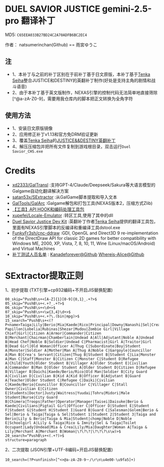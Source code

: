 # DUEL SAVIOR JUSTICE gemini-2.5-pro 翻译补丁

MD5: `C65EEA033B27BD24C2A70ADFB6BC2EC4`

作者： natsumerinchan(Github) == 雨宮ゆうこ

## 注
- 1、本补丁与之前的补丁区别在于前补丁基于日文原版，本补丁基于[Tenka Seiha](http://games.seiha.org/)整合JUSTICE和DESTINY的英翻补丁制作(好处是支持主角的剧情和战斗语音)
- 2、由于本补丁基于英文版制作，NEXAS引擎的控制代码无法简单地直接筛除[^@a-zA-Z0-9]，需要用我仓库内的脚本把正文转换为全角字符

## 使用方法
- 1、安装日文原版镜像
- 2、应用修正补丁v1.13和官方免DRM验证更新
- 3、覆盖[Tenka Seiha](https://tenka.seiha.org/)的[JUSTICE&&DESTINY英翻补丁](http://games.seiha.org/patches2/ds/)
- 4、解压压缩包并把所有文件复制到游戏根目录，双击运行`Duel Savior_CHS.exe`

# Credits

- [xd2333/GalTransl](https://github.com/xd2333/GalTransl.git) :支持GPT-4/Claude/Deepseek/Sakura等大语言模型的Galgame自动化翻译解决方案
- [satan53x/SExtractor](https://github.com/satan53x/SExtractor.git) :从GalGame脚本提取和导入文本
- [GalTools/GalArc](https://github.com/GalTools/GalArc.git) :Galgame解包和打包工具(NEXAS版本2，压缩方式Zlib)
- [【工具】API HOOK和编码处理工具包](https://www.ai2.moe/topic/29225-【工具】api-hook和编码处理工具包)
- [xupefei/Locale-Emulator](https://github.com/xupefei/Locale-Emulator.git) :转区工具,使用了其中的dll
- [Duel Savior Justice Dev Kit](http://tenka.seiha.org/images2019/dsj/DuelSavior_SDK.rar) :英翻补丁作者[Tenka Seiha](https://tenka.seiha.org/)提供的翻译工具包，里面有NEXAS引擎脚本的反编译和重编译工具dstool.exe
- [FunkyFr3sh/cnc-ddraw](https://github.com/FunkyFr3sh/cnc-ddraw.git) :GDI, OpenGL and Direct3D 9 re-implementation of the DirectDraw API for classic 2D games for better compatibility with Windows ME, 2000, XP, Vista, 7, 8, 10, 11, Wine (Linux/macOS/Android) and Virtual Machines
- [补丁测试人员名单](https://github.com/natsumerinchan/MyGalTranslationPatches/issues/3) : [Kanadeforever@Github](https://github.com/Kanadeforever) [Whereis-Alice@Github](https://github.com/Whereis-Alice)

# SExtractor提取正则
1、初步提取
(TXT引擎+cp932编码+不开启JIS替换配置)
```
00_skip=^PushB\s+<[A-Z]{1}[0-9]{0,1}_.+?>$
05_skip=^PushB\s+<.+?_.+?>$
06_skip=^PushB\s+<\d+>$
07_skip=^PushB\s+<\w{3,4}\d+>$
10_skip=^PushB\s+<.+?\.(bin|mpg)>$
15_search=^PushB\s+<(?P<name>Taiga|Lily|Berio|Mia|Kaede|Rico|Principal|Downy|Nanashi|Sel|Crea|Dahlia|Imnity|Black Papillon|Lobelia|Rubinas|Shezar|Mudou|Zombie Girl|Village Chief|Girl|Citizen A|Armor|Commander|Citizen B|Merchant|Chairman|Chamberlain|Undead A|All|Adjutant|Noble A|Undead B|Head Chef|Noble B|Soldier|Undead C|Pharmacist|Girl A|Traitor|Girl B|Dead Girl|Old Woman|Officer A|Thug C|Subordinate|Boy|Student A|Monster|Soldier A|Mother|Man A|Thug A|Noble C|Gargoyle|Councillor A|Man B|Crea's Servant|Citizen|Thug B|Student B|Student C|Lia|Monster A|Man C|Staff|Monster B|Citizen C|Monster C|Student D|Refugee A|Child|Youth|Older Student B|Villager A|Older Student E|Civilian A|Commander B|Man D|Older Student A|Older Student D|Citizen D|Refugee B|Villager B|Daichi|Kaede/Berio/Rico|Old Man|Soldier B|City Guard A|Civilian D|Civilian B|Kid A|Kid B|Officer B|Adjutant B|Guard A|Teacher|Older Student C|Refugee C|Daiki|Civilian C|Kaede/Berio|Councillor B|Councillor C|Villager C|Stall Owner|Civilian E|Citizen E|Students|Doctor|Justy|Waitress|Yuudai|Tohru|Midori|Male Student|Nurse|City Guard B|Chimera|Troops|Father|Operator|Manager|Taisei|Daisuke|Berio & Kaede|Civilians|Pigtail Girl|Officer C|Officer D|Student E|Student F|Student G|Student H|Student I|Guard B|Guard C|Salesman|Golem|Berio & Sel|Berio & Taiga|Taiga & Sel|Student 1|Student 2|Student 3|Taiga and Berio|Lily & Berio|Taiga & Mia|Student|chomp|Noble D|Noble E|Schoolgirl A|Lily & Taiga|Rico & Imnity|Sel & Taiga|Toilet Occupant|Lady|Undead|Mia & Crea|Lily/Mia|Daughter|Woman A|Taiga & Lily|Merchant A|Merchant B|Woman|\?\?\?|\?\?\?\s\w)>$
20_search=^PushB\s+<(.+?)>$
structure=paragraph
```

2、二次提取
(JSON引擎+UTF-8编码+开启JIS替换配置)
```
10_search=(?P<unfinish>[^<>@a-zA-Z0-9－/\r\n\u4e00-\u9fa5]+)
```
